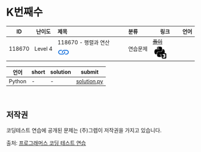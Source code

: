# K번째수

| ID     | 난이도  | 제목                                                                                                               | 분류     | 링크                                                                                                                   | 언어 |
| ------ | ------- | :----------------------------------------------------------------------------------------------------------------- | :------- | ---------------------------------------------------------------------------------------------------------------------- | ---- |
| 118670 | Level 4 | 118670 - 행렬과 연산 [![문제](/assets/link.svg)](https://school.programmers.co.kr/learn/courses/30/lessons/118670) | 연습문제 | [~~풀이~~](/solutions/행렬과%20연산/README.md) [![python3](/assets/python3.svg)](/solutions/행렬과%20연산/solution.py) |      | [![python3](/assets/python3.svg)](solution.py) |

| 언어   | short | solution | submit                     |
| ------ | ----- | -------- | -------------------------- |
| Python | -     | -        | [solution.py](solution.py) |

<br>

## 저작권

코딩테스트 연습에 공개된 문제는 (주)그렙이 저작권을 가지고 있습니다.

출처: [프로그래머스 코딩 테스트 연습](https://programmers.co.kr/learn/challenges)
